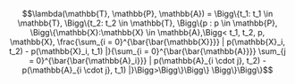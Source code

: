 $$\lambda(\mathbb{T}, \mathbb{P}, \mathbb{A}) = \Bigg\{t_1: t_1 \in \mathbb{T}, \Bigg\{t_2: t_2 \in \mathbb{T},  \Bigg\{p : p \in \mathbb{P}, \Bigg\{\mathbb{X}:\mathbb{X} \in \mathbb{A},\Bigg< t_1, t_2, p, \mathbb{X}, \frac{\sum_{i = 0}^{\bar{\bar{\mathbb{X}}}} | p(\mathbb{X}_i, t_2) - p(\mathbb{X}_i, t_1) |}{\sum_{i = 0}^{\bar{\bar{\mathbb{A}}}} \sum_{j = 0}^{\bar{\bar{\mathbb{A}_i}}} | p(\mathbb{A}_{i \cdot j}, t_2) - p(\mathbb{A}_{i \cdot j}, t_1) |}\Bigg>\Bigg\}\Bigg\} \Bigg\}\Bigg\}$$
